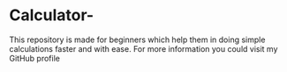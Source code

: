 # Calculator-
This repository is made for beginners which help them in doing simple calculations faster and with ease. For more information you could visit my GitHub profile 
